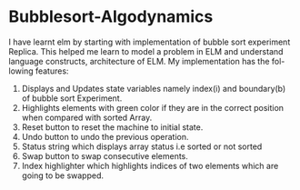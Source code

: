 # Bubblesort-Algodynamics
I have learnt elm by starting with implementation of 
bubble sort experiment Replica. This helped me 
learn to model a problem in ELM and understand 
language constructs, architecture of ELM. My 
implementation has the fol- lowing features:
1. Displays and Updates state variables namely 
index(i) and boundary(b) of bubble sort 
Experiment.
2. Highlights elements with green color if they are in 
the correct position when compared with sorted 
Array.
3. Reset button to reset the machine to initial state.
4. Undo button to undo the previous operation.
5. Status string which displays array status i.e sorted or
not sorted
6. Swap button to swap consecutive elements.
7. Index highlighter which highlights indices of two 
elements which are going to be swapped.
